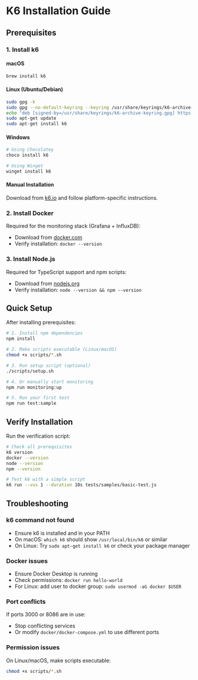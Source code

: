 # K6 Installation Guide

## Prerequisites

### 1. Install k6

#### macOS
```bash
brew install k6
```

#### Linux (Ubuntu/Debian)
```bash
sudo gpg -k
sudo gpg --no-default-keyring --keyring /usr/share/keyrings/k6-archive-keyring.gpg --keyserver hkp://keyserver.ubuntu.com:80 --recv-keys C5AD17C747E3415A3642D57D77C6C491D6AC1D69
echo "deb [signed-by=/usr/share/keyrings/k6-archive-keyring.gpg] https://dl.k6.io/deb stable main" | sudo tee /etc/apt/sources.list.d/k6.list
sudo apt-get update
sudo apt-get install k6
```

#### Windows
```powershell
# Using Chocolatey
choco install k6

# Using Winget
winget install k6
```

#### Manual Installation
Download from [k6.io](https://k6.io/docs/get-started/installation/) and follow platform-specific instructions.

### 2. Install Docker
Required for the monitoring stack (Grafana + InfluxDB):
- Download from [docker.com](https://docs.docker.com/get-docker/)
- Verify installation: `docker --version`

### 3. Install Node.js
Required for TypeScript support and npm scripts:
- Download from [nodejs.org](https://nodejs.org/)
- Verify installation: `node --version && npm --version`

## Quick Setup

After installing prerequisites:

```bash
# 1. Install npm dependencies
npm install

# 2. Make scripts executable (Linux/macOS)
chmod +x scripts/*.sh

# 3. Run setup script (optional)
./scripts/setup.sh

# 4. Or manually start monitoring
npm run monitoring:up

# 5. Run your first test
npm run test:sample
```

## Verify Installation

Run the verification script:

```bash
# Check all prerequisites
k6 version
docker --version
node --version
npm --version

# Test k6 with a simple script
k6 run --vus 1 --duration 10s tests/samples/basic-test.js
```

## Troubleshooting

### k6 command not found
- Ensure k6 is installed and in your PATH
- On macOS: `which k6` should show `/usr/local/bin/k6` or similar
- On Linux: Try `sudo apt-get install k6` or check your package manager

### Docker issues
- Ensure Docker Desktop is running
- Check permissions: `docker run hello-world`
- For Linux: add user to docker group: `sudo usermod -aG docker $USER`

### Port conflicts
If ports 3000 or 8086 are in use:
- Stop conflicting services
- Or modify `docker/docker-compose.yml` to use different ports

### Permission issues
On Linux/macOS, make scripts executable:
```bash
chmod +x scripts/*.sh
```
